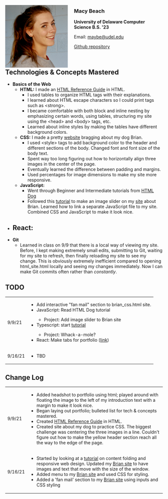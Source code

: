 

<img src="mugshot.jpeg"
     alt="Macy Beach mugshot"
     style="float: left; margin-right: 20px; width:200px;" />

### Macy Beach

**University of Delaware Computer Science B.S. '23**

Email: <maybe@udel.edu>

[Github repository](https://github.com/maybeep/maybeep.github.io.git) 

<br>

## Technologies &amp; Concepts Mastered
- **Basics of the Web**
    - **HTML:** I made an [HTML Reference Guide](html_site.html) in HTML. 
        - I used tables to organize HTML tags with their explanations. 
        - I learned about HTML escape characters so I could print tags such as &lt;strong&gt;. 
        - I became comfortable with both block and inline nesting by emphasizing certain words, using tables, structuring my site using the &lt;head&gt; and &lt;body&gt; tags, etc.
        - Learned about inline styles by making the tables have different background colors.
    - **CSS:** I made a pretty [website](brian_css.html) bragging about my dog Brian.
        - I used &lt;style&gt; tags to add background color to the header and different sections of the body. Changed font and font size of the body text.
        - Spent way too long figuring out how to horizontally align three images in the center of the page.
        - Eventually learned the difference between padding and margins.
        - Used percentages for image dimensions to make my site more responsive.
    - **JavaScript:** 
        - Went through Beginner and Intermediate tutorials from [HTML Dog](https://htmldog.com/guides/javascript/)
        - Followed this [tutorial](https://www.youtube.com/watch?v=3PHXvlpOkf4&t=28874s) to make an image slider on my [site](brian_css.html) about Brian. Learned how to link a separate JavaScript file to my site. Combined CSS and JavaScript to make it look nice.
- **React:**
    - 
- **Git**
    - Learned in class on 9/9 that there is a local way of viewing my site. Before, I kept making extremely small edits, submitting to Git, waiting for my site to refresh, then finally reloading my site to see my change. This is obviously extremely inefficient compared to opening html_site.html locally and seeing my changes immediately. Now I can make Git commits often rather than *constantly*.

## TODO
<html>
<table>
    <tr>
        <td> 9/9/21 </td>
        <td>
            <ul>
                <li> Add interactive "fan mail" section to brian_css.html site. </li>
                <li> JavaScript: Read HTML Dog tutorial </li>
                <ul>
                    <li> Project: Add image slider to Brian site </li>
                </ul>
                <li> Typescript: start <a href="https://www.typescriptlang.org/docs/handbook/typescript-in-5-minutes.html">tutorial</a></li>
                <ul>
                    <li> Project: Whack-a-mole? </li>
                </ul>
                <li> React: Make tabs for portfolio (<a href="https://www.freecodecamp.org/news/javascript-projects-for-beginners/#how-to-create-tabs-for-a-portfolio-page">link</a>)</li>
            </ul>
        </td>
    </tr>
    <tr>
        <td> 9/16/21 </td>
        <td>
            <ul>
                <li> TBD </li>
            </ul>
        </td>
    </tr>
</table>
</html>

## Change Log
<html>
<table>
    <tr>
        <td> 9/9/21 </td>
        <td> 
            <ul>
                <li> Added headshot to portfolio using html; played around with floating the image to the left of my introduction text with a margin to make it look nice. </li>
                <li> Began laying out portfolio; bulleted list for tech & concepts mastered. </li>
                <li> Created <a href="html_site.html">HTML Reference Guide</a> in HTML. </li>
                <li> Created site about my dog to practice CSS. The biggest challenge was centering the three images in a line. Couldn't figure out how to make the yellow header section reach all the way to the edge of the page. </li>
            </ul>
        </td>
    </tr>
    <tr>
        <td> 9/16/21 </td>
        <td>
            <ul>
                <li> Started by looking at a <a href="https://www.w3schools.com/html/html_responsive.asp">tutorial</a> on content folding and responsive web design. Updated my <a href="brian_css.html">Brian site</a> to have images and text that move with the size of the window. </li>
                <li> Added menu to my <a href="brian_css.html">Brian site</a> and used CSS for styling. </li>
                <li> Added a 'fan mail' section to my <a href="brian_css.html">Brian site</a> using inputs and CSS styling </li>
            </ul>
        </td>
    </tr>
</table>
</html>
